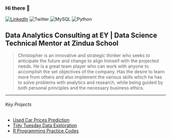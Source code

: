 ### Hi there 👋


<a href="https://www.linkedin.com/in/christopher-okoth-6ab976163/" target="blank"><img alt="LinkedIn" src="https://img.shields.io/badge/linkedin%20-%230077B5.svg?&style=for-the-badge&logo=linkedin&logoColor=white"/></a>
<img alt="Twitter" src="https://img.shields.io/badge/@christokoth%20-%231DA1F2.svg?&style=for-the-badge&logo=Twitter&logoColor=black"/>
<img alt="MySQL" src="https://img.shields.io/badge/mysql-%2300f.svg?&style=for-the-badge&logo=mysql&logoColor=white"/>
<img alt="Python" src="https://img.shields.io/badge/python%20-%23150458.svg?&style=for-the-badge&logo=python&logoColor=white" />


    
## Data Analytics Consulting at EY |  Data Science Technical Mentor at Zindua School 
>Christopher is an innovative and strategic thinker who seeks to anticipate the future and change to align
himself with the projected needs. He is a great team player who can work with anyone to accomplish the set
objectives of the company. Has the desire to learn more from others and also implement the various skills 
which he has to solve problems with analytics and research, while being guided by both personal
principles and the necessary business ethics.
----------------
###### Key Projects 

- [Used Car Prices Prediction](https://github.com/okothchristopher/used_car_prices_in_Kenya_chaptr_capstone)
- [Tidy Tuesday Data Exploration](https://github.com/okothchristopher/tidy_tuesday_data_exploration)
- [R Programming Practice Codes](https://github.com/okothchristopher/R_Trainings_2020-2021)

